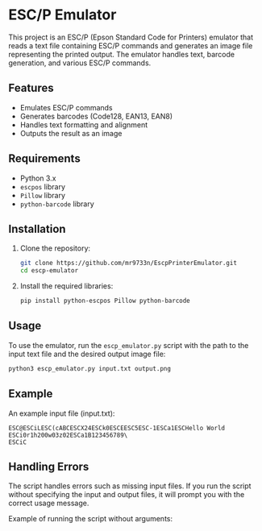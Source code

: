 # ESC/P Emulator

This project is an ESC/P (Epson Standard Code for Printers) emulator that reads a text file containing ESC/P commands and generates an image file representing the printed output. The emulator handles text, barcode generation, and various ESC/P commands.

## Features

- Emulates ESC/P commands
- Generates barcodes (Code128, EAN13, EAN8)
- Handles text formatting and alignment
- Outputs the result as an image

## Requirements

- Python 3.x
- `escpos` library
- `Pillow` library
- `python-barcode` library

## Installation

1. Clone the repository:
    ```sh
    git clone https://github.com/mr9733n/EscpPrinterEmulator.git
    cd escp-emulator
    ```

2. Install the required libraries:
    ```sh
    pip install python-escpos Pillow python-barcode
    ```

## Usage

To use the emulator, run the `escp_emulator.py` script with the path to the input text file and the desired output image file:

```sh
python3 escp_emulator.py input.txt output.png
```

## Example 

An example input file (input.txt):

```
ESC@ESCiLESC(cABCESCX24ESCk0ESCEESC5ESC-1ESCa1ESCHello World
ESCi0r1h200w03z02ESCa1B123456789\
ESCiC
```

## Handling Errors

The script handles errors such as missing input files. If you run the script without specifying the input and output files, it will prompt you with the correct usage message.

Example of running the script without arguments:

